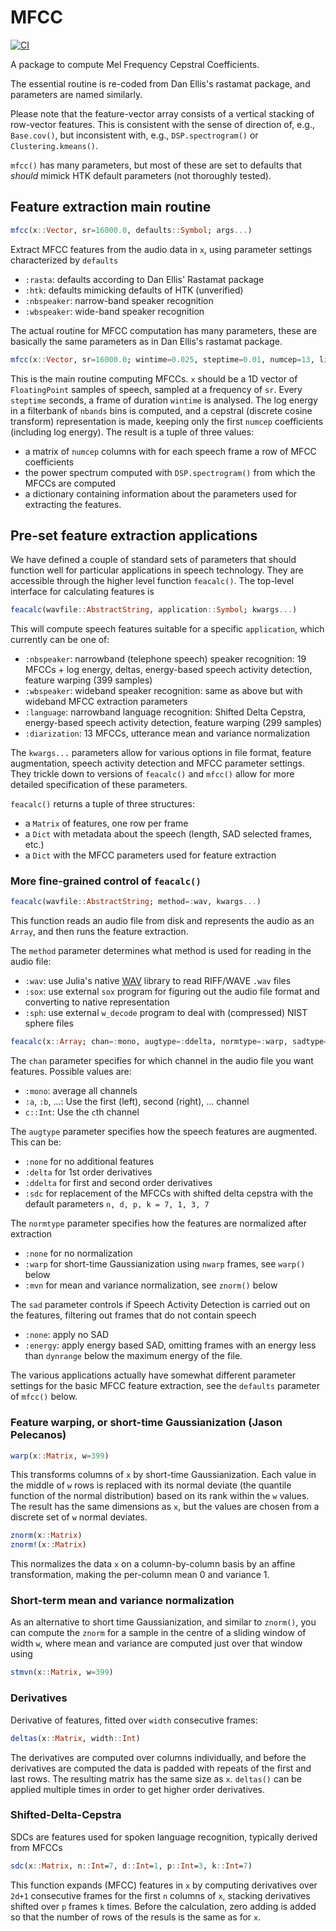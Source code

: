 # MFCC

[![CI](https://github.com/JuliaDSP/MFCC.jl/actions/workflows/CI.yml/badge.svg)](https://github.com/JuliaDSP/MFCC.jl/actions/workflows/CI.yml)

A package to compute Mel Frequency Cepstral Coefficients.

The essential routine is re-coded from Dan Ellis's rastamat package, and parameters are named similarly.

Please note that the feature-vector array consists of a vertical stacking of row-vector features.  This is consistent with the sense of direction of, e.g., `Base.cov()`, but inconsistent with, e.g., `DSP.spectrogram()` or `Clustering.kmeans()`.

`mfcc()` has many parameters, but most of these are set to defaults that _should_ mimick HTK default parameters (not thoroughly tested).

## Feature extraction main routine

```julia
mfcc(x::Vector, sr=16000.0, defaults::Symbol; args...)
```
Extract MFCC features from the audio data in `x`, using parameter settings characterized by `defaults`
- `:rasta`: defaults according to Dan Ellis' Rastamat package
- `:htk`: defaults mimicking defaults of HTK (unverified)
- `:nbspeaker`: narrow-band speaker recognition
- `:wbspeaker`: wide-band speaker recognition

The actual routine for MFCC computation has many parameters, these are basically the same parameters as in Dan Ellis's rastamat package.

```julia
mfcc(x::Vector, sr=16000.0; wintime=0.025, steptime=0.01, numcep=13, lifterexp=-22, sumpower=false, preemph=0.97, dither=false, minfreq=0.0, maxfreq=sr/2, nbands=20, bwidth=1.0, dcttype=3, fbtype=:htkmel, usecmp=false, modelorder=0)
```

  This is the main routine computing MFCCs.  `x` should be a 1D vector of `FloatingPoint` samples of speech, sampled at a frequency of `sr`.  Every `steptime` seconds, a frame of duration `wintime` is analysed.  The log energy in a filterbank of `nbands` bins is computed, and a cepstral (discrete cosine transform) representation is made, keeping only the first `numcep` coefficients (including log energy).  The result is a tuple of three values:

 - a matrix of `numcep` columns with for each speech frame a row of MFCC coefficients
 - the power spectrum computed with `DSP.spectrogram()` from which the MFCCs are computed
 - a dictionary containing information about the parameters used for extracting the features.


## Pre-set feature extraction applications

We have defined a couple of standard sets of parameters that should function well for particular applications in speech technology.  They are accessible through the higher level function `feacalc()`.  The top-level interface for calculating features is
```julia
feacalc(wavfile::AbstractString, application::Symbol; kwargs...)
```
This will compute speech features suitable for a specific `application`, which currently can be one of:
- `:nbspeaker`: narrowband (telephone speech) speaker recognition: 19 MFCCs + log energy, deltas, energy-based speech activity detection, feature warping (399 samples)
- `:wbspeaker`: wideband speaker recognition: same as above but with wideband MFCC extraction parameters
- `:language`: narrowband language recognition: Shifted Delta Cepstra, energy-based speech activity detection, feature warping (299 samples)
- `:diarization`: 13 MFCCs, utterance mean and variance normalization

The `kwargs...` parameters allow for various options in file format, feature augmentation, speech activity detection and MFCC parameter settings.  They trickle down to versions of `feacalc()` and `mfcc()` allow for more detailed specification of these parameters.

`feacalc()` returns a tuple of three structures:
- a `Matrix` of features, one row per frame
- a `Dict` with metadata about the speech (length, SAD selected frames, etc.)
- a `Dict` with the MFCC parameters used for feature extraction

### More fine-grained control of `feacalc()`

```julia
feacalc(wavfile::AbstractString; method=:wav, kwargs...)
```
This function reads an audio file from disk and represents the audio as an `Array`, and then runs the feature extraction.

The `method` parameter determines what method is used for reading in the audio file:
- `:wav`: use Julia's native [WAV](https://github.com/dancasimiro/WAV.jl) library to read RIFF/WAVE `.wav` files
- `:sox`: use external `sox` program for figuring out the audio file format and converting to native representation
- `:sph`: use external `w_decode` program to deal with (compressed) NIST sphere files

```julia
feacalc(x::Array; chan=:mono, augtype=:ddelta, normtype=:warp, sadtype=:energy, dynrange::Real=30., nwarp::Int=399, sr::AbstractFloat=8000.0, source=":array", defaults=:nbspeaker, mfccargs...)
```
The `chan` parameter specifies for which channel in the audio file you want features.  Possible values are:
- `:mono`: average all channels
- `:a`, `:b`, ...: Use the first (left), second (right), ... channel
- `c::Int`: Use the `c`th channel

The `augtype` parameter specifies how the speech features are augmented.  This can be:
- `:none` for no additional features
- `:delta` for 1st order derivatives
- `:ddelta` for first and second order derivatives
- `:sdc` for replacement of the MFCCs with shifted delta cepstra with the default parameters `n, d, p, k = 7, 1, 3, 7`

The `normtype` parameter specifies how the features are normalized after extraction
- `:none` for no normalization
- `:warp` for short-time Gaussianization using `nwarp` frames, see `warp()` below
- `:mvn` for mean and variance normalization, see `znorm()` below

The `sad` parameter controls if Speech Activity Detection is carried out on the features, filtering out frames that do not contain speech
- `:none`: apply no SAD
- `:energy`: apply energy based SAD, omitting frames with an energy less than `dynrange` below the maximum energy of the file.

The various applications actually have somewhat different parameter settings for the basic MFCC feature extraction, see the `defaults` parameter of `mfcc()` below.

### Feature warping, or short-time Gaussianization (Jason Pelecanos)
```julia
warp(x::Matrix, w=399)
```

 This transforms columns of `x` by short-time Gaussianization.  Each value in the middle of `w` rows is replaced with its normal deviate (the quantile function of the normal distribution) based on its rank within the `w` values.  The result has the same dimensions as `x`, but the values are chosen from a discrete set of `w` normal deviates.

```julia
znorm(x::Matrix)
znorm!(x::Matrix)
```

This normalizes the data `x` on a column-by-column basis by an affine transformation, making the per-column mean 0 and variance 1.

### Short-term mean and variance normalization

As an alternative to short time Gaussianization, and similar to `znorm()`, you can compute the `znorm` for a sample in the centre of a sliding window of width `w`, where mean and variance are computed just over that window using
```julia
stmvn(x::Matrix, w=399)
```

### Derivatives

Derivative of features, fitted over `width` consecutive frames:
```julia
deltas(x::Matrix, width::Int)
```
The derivatives are computed over columns individually, and before the derivatives are computed the data is padded with repeats of the first and last rows.  The resulting matrix has the same size as `x`.  `deltas()` can be applied multiple times in order to get higher order derivatives.

### Shifted-Delta-Cepstra

SDCs are features used for spoken language recognition, typically derived from MFCCs

```julia
sdc(x::Matrix, n::Int=7, d::Int=1, p::Int=3, k::Int=7)
```

This function expands (MFCC) features in `x` by computing derivatives over `2d+1` consecutive frames for the first `n` columns of `x`, stacking derivatives shifted over `p` frames `k` times.  Before the calculation, zero adding is added so that the number of rows of the resuls is the same as for `x`.
